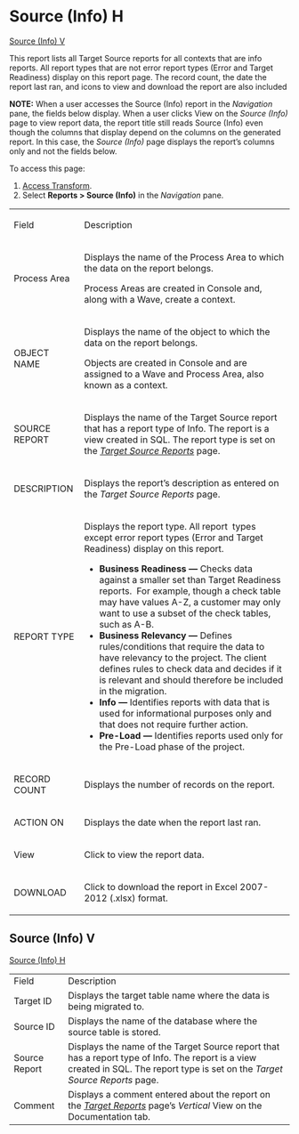 # <span id="Source__Info__H"></span>Source (Info) H

[Source (Info) V](#Source__Info__V)

This report lists all Target Source reports for all contexts that are
info reports. All report types that are not error report types (Error
and Target Readiness) display on this report page. The record count, the
date the report last ran, and icons to view and download the report are
also included

**NOTE:** When a user accesses the Source (Info) report in the
*Navigation* pane, the fields below display. When a user clicks View on
the *Source (Info)* page to view report data, the report title still
reads Source (Info) even though the columns that display depend on the
columns on the generated report. In this case, the *Source (Info)* page
displays the report’s columns only and not the fields below.

To access this page:

1.  [Access Transform](../Config/Access_Transform.htm).
2.  Select **Reports \> Source (Info)** in the *Navigation* pane.

<table>
<tbody>
<tr class="odd">
<td><p>Field</p></td>
<td><p>Description</p></td>
</tr>
<tr class="even">
<td><p>Process Area</p></td>
<td><p>Displays the name of the Process Area to which the data on the report belongs.</p>
<p>Process Areas are created in Console and, along with a Wave, create a context.</p></td>
</tr>
<tr class="odd">
<td><p>OBJECT NAME</p></td>
<td><p>Displays the name of the object to which the data on the report belongs.</p>
<p>Objects are created in Console and are assigned to a Wave and Process Area, also known as a context.</p></td>
</tr>
<tr class="even">
<td><p>SOURCE REPORT</p></td>
<td><p>Displays the name of the Target Source report that has a report type of Info. The report is a view created in SQL. The report type is set on the <em><a href="Target_Source_Reports_H.htm">Target Source Reports</a></em> page.</p></td>
</tr>
<tr class="odd">
<td><p>DESCRIPTION</p></td>
<td><p>Displays the report’s description as entered on the <em>Target Source Reports</em> page.</p></td>
</tr>
<tr class="even">
<td><p>REPORT TYPE</p></td>
<td><p>Displays the report type. All report  types except error report types (Error and Target Readiness) display on this report.</p>
<ul>
<li><strong>Business Readiness —</strong> Checks data against a smaller set than Target Readiness reports.  For example, though a check table may have values A-Z, a customer may only want to use a subset of the check tables, such as A-B.</li>
<li><strong>Business Relevancy —</strong> Defines rules/conditions that require the data to have relevancy to the project. The client defines rules to check data and decides if it is relevant and should therefore be included in the migration.</li>
<li><strong>Info —</strong> Identifies reports with data that is used for informational purposes only and that does not require further action.</li>
<li><span style="font-weight: bold;">Pre-Load — </span> Identifies reports used only for the Pre-Load phase of the project.</li>
</ul></td>
</tr>
<tr class="odd">
<td><p>RECORD COUNT</p></td>
<td><p>Displays the number of records on the report.</p></td>
</tr>
<tr class="even">
<td><p>ACTION ON</p></td>
<td><p>Displays the date when the report last ran.</p></td>
</tr>
<tr class="odd">
<td><p>View</p></td>
<td><p>Click to view the report data.</p></td>
</tr>
<tr class="even">
<td><p>DOWNLOAD</p></td>
<td><p>Click to download the report in Excel 2007-2012 (.xlsx) format.</p></td>
</tr>
</tbody>
</table>

## <span id="Source__Info__V"></span>Source (Info) V

[Source (Info)
H](#Source__Info__H)

|               |                                                                                                                                                                                |
| ------------- | ------------------------------------------------------------------------------------------------------------------------------------------------------------------------------ |
| Field         | Description                                                                                                                                                                    |
| Target ID     | Displays the target table name where the data is being migrated to.                                                                                                            |
| Source ID     | Displays the name of the database where the source table is stored.                                                                                                            |
| Source Report | Displays the name of the Target Source report that has a report type of Info. The report is a view created in SQL. The report type is set on the *Target Source Reports* page. |
| Comment       | Displays a comment entered about the report on the *[Target Reports](Target_Reports_H.htm)* page’s *Vertical* View on the Documentation tab.                                   |
